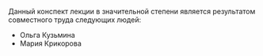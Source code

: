 Данный конспект лекции в значительной степени является результатом совместного труда следующих людей:

+ Ольга Кузьмина
+ Мария Крикорова
